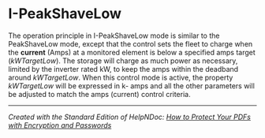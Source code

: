 # I-PeakShaveLow

The operation principle in I-PeakShaveLow mode is similar to the PeakShaveLow mode, except that the control sets the fleet to charge when the **current** (Amps) at a monitored element is below a specified amps target (*kWTargetLow*). The storage will charge as much power as necessary, limited by the inverter rated kW, to keep the amps within the deadband around *kWTargetLow*. When this control mode is active, the property *kWTargetLow* will be expressed in k- amps and all the other parameters will be adjusted to match the amps (current) control criteria.


***
_Created with the Standard Edition of HelpNDoc: [How to Protect Your PDFs with Encryption and Passwords](<https://www.helpndoc.com/step-by-step-guides/how-to-generate-an-encrypted-password-protected-pdf-document/>)_
